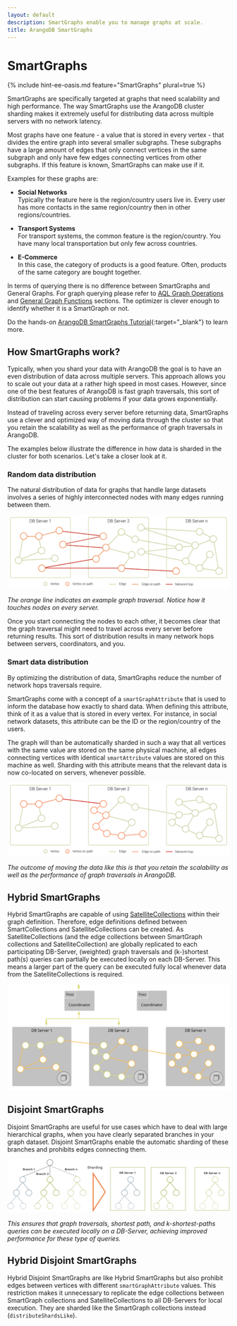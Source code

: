 ```yaml
---
layout: default
description: SmartGraphs enable you to manage graphs at scale.
title: ArangoDB SmartGraphs
---
```

SmartGraphs
===========

{% include hint-ee-oasis.md feature="SmartGraphs" plural=true %}

SmartGraphs are specifically targeted at graphs that need scalability and high performance. The way SmartGraphs use the ArangoDB cluster sharding makes it extremely useful for distributing data across multiple servers with no network latency.

Most graphs have one feature - a value that is stored in every vertex - that divides the entire graph into several smaller subgraphs. These subgraphs have a large amount of edges that only connect vertices in the same subgraph and only have few edges connecting vertices from other subgraphs. If this feature is known, SmartGraphs can make use if it.

Examples for these graphs are:

- **Social Networks**<br>
  Typically the feature here is the region/country users live in.
  Every user has more contacts in the same region/country then in other regions/countries.

- **Transport Systems**<br>
  For transport systems, the common feature is the region/country. You have many local transportation but only few across countries.

- **E-Commerce**<br>
  In this case, the category of products is a good feature. Often, products of the same category are bought together.

In terms of querying there is no difference between SmartGraphs and
General Graphs.
For graph querying please refer to [AQL Graph Operations](aql/graphs.html)
and [General Graph Functions](graphs-general-graphs-functions.html) sections.
The optimizer is clever enough to identify whether it is a SmartGraph or not.

Do the hands-on
[ArangoDB SmartGraphs Tutorial](https://www.arangodb.com/using-smartgraphs-arangodb/){:target="_blank"}
to learn more.

## How SmartGraphs work?

Typically, when you shard your data with ArangoDB the goal is to have an even distribution of data across multiple servers. This approach allows you to scale out your data at a rather high speed in most cases. However, since one of the best features of ArangoDB is fast graph traversals, this sort of distribution can start causing problems if your data grows exponentially.

Instead of traveling across every server before returning data, SmartGraphs use a clever and optimized way of moving data through the cluster so that you retain the scalability as well as the performance of graph traversals in ArangoDB. 

The examples below illustrate the difference in how data is sharded in the cluster for both scenarios. Let's take a closer look at it.

### Random data distribution

The natural distribution of data for graphs that handle large datasets involves a series of highly interconnected nodes with many edges running between them.

![Random data distribution](images/SmartGraphs_random_distribution.png)

_The orange line indicates an example graph traversal. Notice how it touches nodes on every server._

Once you start connecting the nodes to each other, it becomes clear that the graph traversal might need to travel across every server before returning results. This sort of distribution results in many network hops between servers, coordinators, and you.

### Smart data distribution

By optimizing the distribution of data, SmartGraphs reduce the number of network hops traversals require. 

SmartGraphs come with a concept of a `smartGraphAttribute` that is used to inform the database how exactly to shard data. When defining this attribute, think of it as a value that is stored in every vertex. For instance, in social network datasets, this attribute can be the ID or the region/country of the users. 

The graph will than be automatically sharded in such a way that all vertices with the same value are stored on the same physical machine, all edges connecting vertices with identical `smartAttribute` values are stored on this machine as well. Sharding with this attribute means that the relevant data is now co-located on servers, whenever possible.

![SmartGraphs data distribution](images/SmartGraphs_distribution.png)

_The outcome of moving the data like this is that you retain the scalability as well as the performance of graph traversals in ArangoDB._

## Hybrid SmartGraphs

Hybrid SmartGraphs are capable of using [SatelliteCollections](satellites.html) within their graph
definition. Therefore, edge definitions defined between SmartCollections and
SatelliteCollections can be created. As SatelliteCollections (and the edge
collections between SmartGraph collections and SatelliteCollection) are globally
replicated to each participating DB-Server, (weighted) graph traversals and
(k-)shortest path(s) queries can partially be executed locally on each
DB-Server. This means a larger part of the query can be executed fully local
whenever data from the SatelliteCollections is required.

![Hybrid SmartGraphs](images/SmartGraphs_Hybrid.png)

## Disjoint SmartGraphs

Disjoint SmartGraphs are useful for use cases which have to deal with large hierarchical graphs, when you have clearly separated branches in your graph dataset. Disjoint SmartGraphs enable the automatic sharding of these branches and prohibits edges connecting them.

![Disjoint SmartGraphs](images/SmartGraphs-Disjoint.png)

_This ensures that graph traversals, shortest path, and k-shortest-paths queries
can be executed locally on a DB-Server, achieving improved performance for
these type of queries._

## Hybrid Disjoint SmartGraphs

Hybrid Disjoint SmartGraphs are like Hybrid SmartGraphs but also prohibit
edges between vertices with different `smartGraphAttribute` values. This
restriction makes it unnecessary to replicate the edge collections between
SmartGraph collections and SatelliteCollections to all DB-Servers for local
execution. They are sharded like the SmartGraph collections instead
(`distributeShardsLike`).